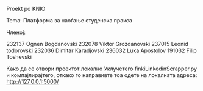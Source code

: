 Proekt po KNIO 

Tema: Платформа за наоѓање студенска пракса

Членој:

232137 Ognen Bogdanovski
232078 Viktor Grozdanovski
237015 Leonid todorovski
232036 Dimitar Karadjovski 
236032 Luka Apostolov
191032 Filip Toshevski

Kако да се отвори проектот локално
Уклучетего finkiLinkedinScrapper.py и компајлирајтего, откако го направивте тоа одете на локалната адреса: http://127.0.0.1:5000/
